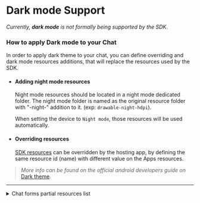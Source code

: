 #  Dark mode Support

_Currently, **dark mode** is not formally being supported by the SDK._

### How to apply Dark mode to your Chat
In order to apply dark theme to your chat, you can define overriding and dark mode resources additions, that will replace the resources used by the SDK.

- #### Adding night mode resources
  Night mode resources should be located in a night mode dedicated folder.
  The night mode folder is named as the original resource folder with "-night-"
  addition to it. (exp: `drawable-night-hdpi`).

  When setting the device to `Night mode`, those resources will be used automatically.

 - #### Overriding resources

    [SDK resources](./ChatRestoringAndroid.md) can be overridden by the hosting app, by defining the same resource id (name) with different value on the Apps resources.
    
    
  > _More info can be found on the official android developers guide on_ [Dark theme](https://developer.android.com/guide/topics/ui/look-and-feel/darktheme).
  
  ---
  

  <details><summary>Chat forms partial resources list</summary>
    
  - <details><summary>colors</summary>
      
      * form_field_hint
      * form_field_text
      * form_field_main_text
      * form_field_sub_text
      * form_field_available
      * form_field_unavailable
      * form_field_background
      * form_rating_field_background
      * form_selection_dropdown_background
      * form_selection_dropdown_title_background
    </details>

  - <details><summary>styles</summary>

    * FormHintTextAppearance - override in order to change the form field hint appearance
    * MatchSpinnerStyle
    * MatchSpinnerTheme
    </details>

  - <details><summary>drawables</summary>

    * form_bg
    </details>

  - <details><summary>dimens</summary>

    * form_main_text_style
    * form_sub_text_style
    * form_option_item_padding
    * form_field_padding
    * form_fields_gap
    </details>

 </details>